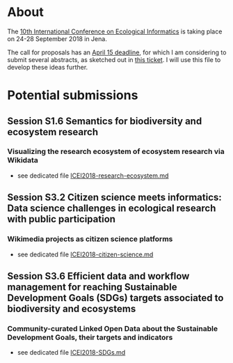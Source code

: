 # About

The [10th International Conference on Ecological Informatics](http://icei2018.uni-jena.de/) is taking place on 24-28 September 2018 in Jena.

The call for proposals has an [April 15 deadline](http://icei2018.uni-jena.de/calls/), for which I am considering to submit several abstracts, as sketched out in [this ticket](https://github.com/Daniel-Mietchen/events/issues/339). I will use this file to develop these ideas further.

# Potential submissions

## Session S1.6 Semantics for biodiversity and ecosystem research

### Visualizing the research ecosystem of ecosystem research via Wikidata

- see dedicated file [ICEI2018-research-ecosystem.md](ICEI2018-research-ecosystem.md)

## Session S3.2 Citizen science meets informatics: Data science challenges in ecological research with public participation

### Wikimedia projects as citizen science platforms

- see dedicated file [ICEI2018-citizen-science.md](ICEI2018-citizen-science.md)

## Session S3.6 Efficient data and workflow management for reaching Sustainable Development Goals (SDGs) targets associated to biodiversity and ecosystems

### Community-curated Linked Open Data about the Sustainable Development Goals, their targets and indicators

- see dedicated file [ICEI2018-SDGs.md](ICEI2018-SDGs.md)

